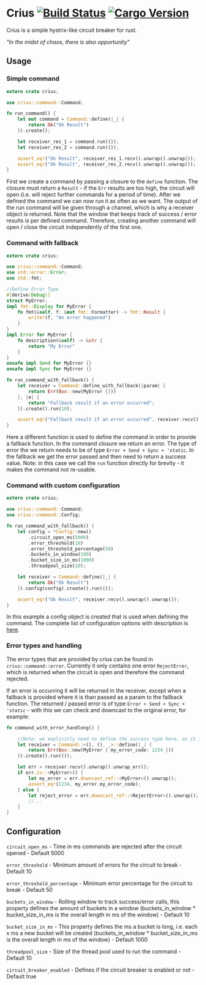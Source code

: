 # Crius [![Build Status](https://travis-ci.org/reneweb/crius.svg?branch=master)](https://travis-ci.org/reneweb/crius) [![Cargo Version](https://img.shields.io/crates/v/crius.svg)](https://crates.io/crates/crius)

Crius is a simple hystrix-like circuit breaker for rust.

_"In the midst of chaos, there is also opportunity"_

## Usage

### Simple command
```rust
extern crate crius;

use crius::command::Command;

fn run_command() {
    let mut command = Command::define(|_| {
        return Ok("Ok Result")
    }).create();

    let receiver_res_1 = command.run(());
    let receiver_res_2 = command.run(());

    assert_eq!("Ok Result", receiver_res_1.recv().unwrap().unwrap());
    assert_eq!("Ok Result", receiver_res_2.recv().unwrap().unwrap());
}
```
First we create a command by passing a closure to the `define` function.
The closure must return a `Result` - if the `Err` results are too high, the circuit will open (i.e. will reject further commands for a period of time).
After we defined the command we can now run it as often as we want. The output of the run command will be given through a channel, which is why a receiver object is returned.
Note that the window that keeps track of success / error results is per defined command. Therefore, creating another command will open / close the circuit independently of the first one.

### Command with fallback
```rust
extern crate crius;

use crius::command::Command;
use std::error::Error;
use std::fmt;

//Define Error Type
#[derive(Debug)]
struct MyError;
impl fmt::Display for MyError {
    fn fmt(&self, f: &mut fmt::Formatter) -> fmt::Result {
        write!(f, "An error happened")
    }
}
impl Error for MyError {
    fn description(&self) -> &str {
        return "My Error"
    }
}
unsafe impl Send for MyError {}
unsafe impl Sync for MyError {}

fn run_command_with_fallback() {
    let receiver = Command::define_with_fallback(|param| {
        return Err(Box::new(MyError {}))
    }, |e| {
        return "Fallback result if an error occurred";
    }).create().run(10);

    assert_eq!("Fallback result if an error occurred", receiver.recv().unwrap().unwrap());
}
```

Here a different function is used to define the command in order to provide a fallback function.
In the command closure we return an error. The type of error the we return needs to be of type `Error + Send + Sync + 'static`.
In the fallback we get the error passed and then need to return a success value.
Note: in this case we call the `run` function directly for brevity - it makes the command not re-usable.

### Command with custom configuration
```rust
extern crate crius;

use crius::command::Command;
use crius::command::Config;

fn run_command_with_fallback() {
    let config = *Config::new()
        .circuit_open_ms(5000)
        .error_threshold(10)
        .error_threshold_percentage(50)
        .buckets_in_window(100)
        .bucket_size_in_ms(1000)
        .threadpool_size(10);

    let receiver = Command::define(|_| {
        return Ok("Ok Result")
    }).config(config).create().run(());

    assert_eq!("Ok Result", receiver.recv().unwrap().unwrap());
}
```

In this example a config object is created that is used when defining the command. 
The complete list of configuration options with description is [here](#configuration).

### Error types and handling

The error types that are provided by crius can be found in `crius::command::error`. 
Currently it only contains one error `RejectError`, which is returned when the circuit is open and therefore the command rejected.
 
If an error is occurring it will be returned in the receiver, except when a fallback is provided where it is than passed as a param to the fallback function.
The returned / passed error is of type `Error + Send + Sync + 'static` - with this we can check and downcast to the original error, for example:

```rust
fn command_with_error_handlong() {

    //Note: we explicitly need to define the success type here, as it is not in the command function returned nor is there a fallback to provide it.
    let receiver = Command::<(), (), _>::define(|_| {
        return Err(Box::new(MyError { my_error_code: 1234 }))
    }).create().run(());

    let err = receiver.recv().unwrap().unwrap_err();
    if err.is::<MyError>() {
        let my_error = err.downcast_ref::<MyError>().unwrap();
        assert_eq!(1234, my_error.my_error_code);
    } else {
        let reject_error = err.downcast_ref::<RejectError>().unwrap();
        //...
    }
}
```

## Configuration

`circuit_open_ms` - Time in ms commands are rejected after the circuit opened - Default 5000

`error_threshold` - Minimum amount of errors for the circuit to break - Default 10

`error_threshold_percentage` - Minimum error percentage for the circuit to break - Default 50

`buckets_in_window` - Rolling window to track success/error calls, this property defines the amount of buckets in a window (buckets_in_window * bucket_size_in_ms is the overall length in ms of the window) - Default 10

`bucket_size_in_ms` - This property defines the ms a bucket is long, i.e. each x ms a new bucket will be created (buckets_in_window * bucket_size_in_ms is the overall length in ms of the window) - Default 1000

`threadpool_size` - Size of the thread pool used to run the command - Default 10

`circuit_breaker_enabled` - Defines if the circuit breaker is enabled or not - Default true